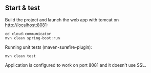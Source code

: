 ## Start & test

Build the project and launch the web app with tomcat on [http://localhost:8081](http://localhost:8081):
```
cd cloud-communicator
mvn clean spring-boot:run
```
Running unit tests (maven-surefire-plugin):
    

```
mvn clean test
```



Application is configured to work on port 8081 and it doesn't use SSL.
